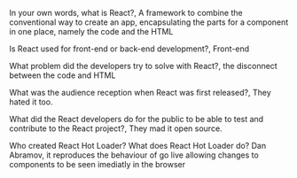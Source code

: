 In your own words, what is React?,
A framework to combine the conventional way to create an app, encapsulating the parts for a component in one place, namely the code and the HTML

Is React used for front-end or back-end development?,
Front-end

What problem did the developers try to solve with React?,
the disconnect between the code and HTML

What was the audience reception when React was first released?,
They hated it too.

What did the React developers do for the public to be able to test and contribute to the React project?,
They mad it open source.

Who created React Hot Loader? What does React Hot Loader do?
Dan Abramov, it reproduces the behaviour of go live allowing changes to components to be seen imediatly in the browser
